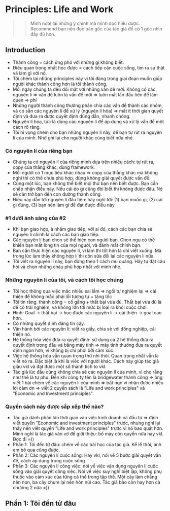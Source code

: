 # Principles: Life and Work 
>> Mình note lại những ý chính mà mình đọc hiểu được. Recommend bạn nên đọc bản gốc của tác giả để có 1 góc nhìn đầy đủ hơn.

## Introduction
- Thành công = cách ứng phó với những gì không biết.
- Điều quan trọng nhất học được = cách tiếp cận cuộc sống, tìm ra sự thật và làm gì với nó.
- Tôi chém lại những principles này vì tôi đang trong giai đoạn muốn giúp người khác thành công hơn là tôi thành công.
- Mỗi ngày chúng ta đều đối mặt với những vấn đề mới. Không có các nguyên lí => vấn đề luôn là vấn đề mới => luôn mất lần đầu tiên để làm quen => phí
- Những người thành công thường phân chia các vấn đề thành các nhóm, và có sẵn các nguyên lí để xử lý (nguyên lí hóa) => mất ít thời gian quyết định và đưa ra được quyết định đúng đắn, nhanh chóng.
- Nguyên lí hóa, tức là dùng các nguyên lí để áp dụng và xử lý vấn đề một cách rõ ràng.
- Tôi hi vọng chém cho bạn những nguyên lí này, để bạn tự rút ra nguyên lí của mình. Nhớ ghi lại cho người khác cùng biết nữa nhé.

### Có nguyên lí của riêng bạn
- Chúng ta có nguyên lí của riêng mình dựa trên nhiều cách: tự rút ra, copy của thằng khác, dùng framework.
- Mỗi người có 1 mục tiêu khác nhau => copy của thằng khác mà không nghĩ thì có thể chưa phù hợp, dùng không giải quyết được vấn đề.
- Cùng một lúc, bạn không thể biết mọi thứ bạn nên biết được. Bạn cần chấp nhận điều này. Nếu cái éo gì cũng đòi biết thì không được đâu. Nó sẽ cản trở bạn đến con đường thành công.
- Điều này dẫn tới nguyên lí đầu tiên: hãy nghĩ tới: (1) bạn muốn gì, (2) cái gì đúng, (3) bạn nên làm gì để đạt được điều này.

### #1 dưới ánh sáng của #2
- Khi bạn giao hợp, à nhầm giao tiếp, với ai đó, cách các bạn chia sẻ nguyên lí chính là cách các bạn giao tiếp.
- Các nguyên lí bạn chọn sẽ thể hiện con người bạn. Chọn ngu có thể khiến bạn mất lòng tin của mọi người, và đánh mất chính bạn.
- Bạn cần thực hiện các nguyên lí, vì làm thì tốt hơn là chỉ viết xuống. Mà trong lúc làm thấy không hợp lí thì còn sửa đổi lại các nguyên lí nữa.
- Tôi viết ra nguyên lí này, bạn đừng theo 1 cách mù quáng. Hãy tự đặt câu hỏi và chọn những cháu phù hợp nhất với mình nhé.

### Những nguyên lí của tôi, và cách tôi học chúng
- Tôi học thông qua việc mắc nhiều sai lầm => ngồi tự nghiệm lại => cải thiện để không mắc phải lỗi tương tự + tăng tốc
- Tôi tin rằng, thành công = cố gắng + thất bại vừa đủ. Thất bại vừa đủ là để có trải nghiệm, và không lớn tới mức bị loại ra khỏi cuộc chơi.
- Hình:
  Goal -> thất bại -> học được các nguyên lí -> cải thiện -> goal cao hơn.
- Có những quyết định đáng tin cậy.
- Vận hành bởi các nguyên lí: viết ra giấy, chia sẻ với đồng nghiệp, cải thiện nó.
- Hệ thống hóa việc đưa ra quyết định: sử dụng cả 2 hệ thống đưa ra quyết định trong đầu và bằng máy tính => máy tính thường đưa ra quyết định ngon hơn, vì không bị chi phối bởi cảm xúc.
- Việc hệ thống hóa vẫn quan trọng thứ nhì thôi. Quan trọng nhất vẫn là viết nó ra. Đặc biệt là khi là viêc với người khác. Cách này giúp tác giả giàu vkl và đạt được một số thành tích to vkl.
- Tác giả lúc đầu cũng không chia sẻ các nguyên lí của mình, vì cho rằng như thế là tự phụ. Đến khi công ty tên là bridgewater thành công => ông viết 1 bài chém về các nguyên lí của mình => bất ngờ vì nhận được nhiều lời cảm ơn => viết 2 quyển sách là "Life and work principles" và "Economic and Investment principles".

### Quyển sách này được sắp xếp thế nào?
- Tác giả dành phần lớn thời gian vào việc kinh doanh và đầu tư => định viết quyển "Economic and investment principles" trước, nhưng nghĩ lại thấy nên viết quyển "Life and work principles" trước vì nó bao quát hơn. Mình nghĩ là tác giả văn vở để giới thiệu: bố mày còn quyển nữa hay vkl. Đọc đi =))
- Phần 1: Tôi đến từ đâu: chém về các bài học của tác giả. Kể lể thôi, anh em bỏ qua cũng được.
- Phần 2: Các nguyên lí cuộc sống: Hay vkl, nói về 5 bước giải quyết vấn đề, cách áp dụng trong cuộc sống
- Phần 3: Các nguyên lí công việc: nói về việc vận dụng nguyên lí cuộc sống vào giải quyết công việc. Nói về việc suy nghĩ biệt lập, không phụ thuộc vào cảm xúc của từng cá thể trong tập thể. Một cây làm chẳng nên non, ba cây chụm lại nên hòn núi cao. Tác giả bảo còn hay hơn cả chương 2 nữa =))

## Phần 1: Tôi đến từ đâu